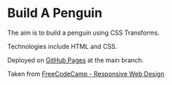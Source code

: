 # Build A Penguin

The aim is to build a penguin using CSS Transforms.

Technologies include HTML and CSS.

Deployed on [GitHub Pages](https://derektypist.github.io/build-a-penguin/) at the main branch.

Taken from [FreeCodeCamp - Responsive Web Design](https://www.freecodecamp.org/learn/2022/responsive-web-design/)
